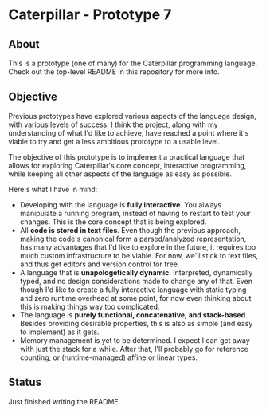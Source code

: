 # Caterpillar - Prototype 7

## About

This is a prototype (one of many) for the Caterpillar programming language.
Check out the top-level README in this repository for more info.

## Objective

Previous prototypes have explored various aspects of the language design, with
various levels of success. I think the project, along with my understanding of
what I'd like to achieve, have reached a point where it's viable to try and get
a less ambitious prototype to a usable level.

The objective of this prototype is to implement a practical language that allows
for exploring Caterpillar's core concept, interactive programming, while keeping
all other aspects of the language as easy as possible.

Here's what I have in mind:

- Developing with the language is **fully interactive**. You always manipulate a
  running program, instead of having to restart to test your changes. This is
  the core concept that is being explored.
- All **code is stored in text files**. Even though the previous approach,
  making the code's canonical form a parsed/analyzed representation, has many
  advantages that I'd like to explore in the future, it requires too much custom
  infrastructure to be viable. For now, we'll stick to text files, and thus get
  editors and version control for free.
- A language that is **unapologetically dynamic**. Interpreted, dynamically
  typed, and no design considerations made to change any of that. Even though
  I'd like to create a fully interactive language with static typing and zero
  runtime overhead at some point, for now even thinking about this is making
  things way too complicated.
- The language is **purely functional, concatenative, and stack-based**. Besides
  providing desirable properties, this is also as simple (and easy to implement)
  as it gets.
- Memory management is yet to be determined. I expect I can get away with just
  the stack for a while. After that, I'll probably go for reference counting, or
  (runtime-managed) affine or linear types.

## Status

Just finished writing the README.
